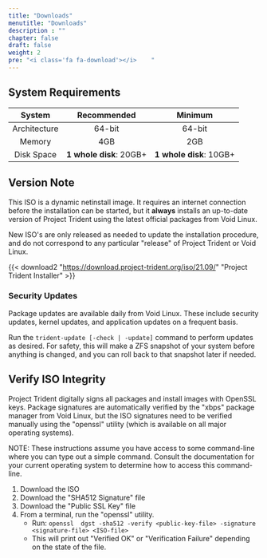 ```yaml
---
title: "Downloads"
menutitle: "Downloads"
description : ""
chapter: false
draft: false
weight: 2
pre: "<i class='fa fa-download'></i>	"
---
```


## System Requirements
|System|Recommended|Minimum |
|:--:|:--------------------:|:--------------:|
|Architecture| 64-bit | 64-bit |
| Memory | 4GB | 2GB |
|Disk Space| **1 whole disk**: 20GB+ | **1 whole disk**: 10GB+ |

## Version Note
This ISO is a dynamic netinstall image. It requires an internet connection before the installation can be started, but it **always** installs an up-to-date version of Project Trident using the latest official packages from Void Linux. 

New ISO's are only released as needed to update the installation procedure, and do not correspond to any particular "release" of Project Trident or Void Linux.

{{< download2 "https://download.project-trident.org/iso/21.09/" "Project Trident Installer" >}}


### Security Updates 
Package updates are available daily from Void Linux. These include security updates, kernel updates, and application updates on a frequent basis.

Run the `trident-update [-check | -update]` command to perform updates as desired. For safety, this will make a ZFS snapshot of your system before anything is changed, and you can roll back to that snapshot later if needed.

## Verify ISO Integrity
Project Trident digitally signs all packages and install images with OpenSSL keys. Package signatures are automatically verified by the "xbps" package manager from Void Linux, but the ISO signatures need to be verified manually using the "openssl" utility (which is available on all major operating systems).

NOTE: These instructions assume you have access to some command-line where you can type out a simple command. Consult the documentation for your current operating system to determine how to access this command-line.

1. Download the ISO
2. Download the "SHA512 Signature" file
3. Download the "Public SSL Key" file
4. From a terminal, run the "openssl" utility.
   * Run: `openssl  dgst -sha512 -verify <public-key-file> -signature <signature-file> <ISO-file>`
   * This will print out "Verified OK" or "Verification Failure" depending on the state of the file.
